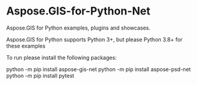 # Aspose.GIS-for-Python-Net
Aspose.GIS for Python examples, plugins and showcases.

Aspose.GIS for Python supports Python 3+, but please Python 3.8+ for these examples

To run please install the following packages:

python -m pip install aspose-gis-net
python -m pip install aspose-psd-net
python -m pip install pytest
